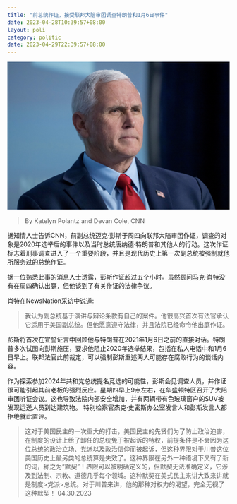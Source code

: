```yaml
---
title: "前总统作证，接受联邦大陪审团调查特朗普和1月6日事件"
date: 2023-04-28T10:39:57+08:00
layout: poli
category: politic
date: 2023-04-29T22:39:57+08:00
---
```

![](https://raw.githubusercontent.com/davidwww523/photo/master/202304280820517.png)
>By Katelyn Polantz and Devan Cole, CNN

据知情人士告诉CNN，前副总统迈克·彭斯于周四向联邦大陪审团作证，调查的对象是2020年选举后的事件以及当时总统唐纳德·特朗普和其他人的行动。这次作证标志着刑事调查进入了一个重要阶段，并且是现代历史上第一次副总统被强制就他所服务过的总统作证。

据一位熟悉此事的消息人士透露，彭斯作证超过五个小时。虽然顾问马克·肖特没有在周四确认出庭，但他谈到了有关作证的法律争议。

肖特在NewsNation采访中说道:
>我认为副总统基于演讲与辩论条款有自己的案件。他很高兴首次有法官承认它适用于美国副总统。但他愿意遵守法律，并且法院已经命令他出庭作证。

彭斯将首次在宣誓证言中回顾他与特朗普在2021年1月6日之前的直接对话。特朗普多次试图向彭斯施压，要求他阻止2020年选举结果，包括在私人电话中和1月6日早上。联邦法官此前裁定，可以强制彭斯重述两人可能存在腐败行为的谈话内容。

作为探索参加2024年共和党总统提名竞选的可能性，彭斯会见调查人员，并作证很可能引起其前老板的强烈反应。星期四早上9点左右，在华盛顿特区召开了大陪审团听证会议。这也导致法院内部安全增加，并有两辆带有色玻璃窗户的SUV被发现运送人员到达建筑物。
特别检察官杰克·史密斯办公室发言人和彭斯发言人都拒绝就此置评。

>这对于美国民主的一次重大的打击，美国民主的先贤们为了防止政治迫害，在制度的设计上给了卸任的总统免于被起诉的特权，前提条件是不会因为这位总统的政治立场、党派以及政治信仰而被起诉，但这种界限对于川普这位美国历史上最另类的总统算是失效了。这种界限在另外一种语境下又有了新的词，称之为“默契”！界限可以被明确定义的，但默契无法准确定义，它涉及到法制、宗教、道德几乎每个领域。这种默契在美式民主来讲大致来讲就是制度>党派>总统。对于川普来讲，他的那种对权力的渴望，完全无视了这种默契！
>04.30.2023
